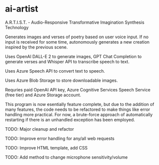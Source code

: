 # ai-artist
A.R.T.I.S.T. - Audio-Responsive Transformative Imagination Synthesis Technology

Generates images and verses of poetry based on user voice input. If no input is
received for some time, autonomously generates a new creation inspired by the
previous scene.

Uses OpenAI DALL-E 2 to generate images, GPT Chat Completion to generate verses
and Whisper API to transcribe speech to text.

Uses Azure Speech API to convert text to speech.

Uses Azure Blob Storage to store downloadable images.

Requries paid OpenAI API key, Azure Cognitive Services Speech Service (free tier)
and Azure Storage account.

This program is now esentially feature complete, but due to the addition of many
features, the code needs to be refactored to make things like error handling more
practical. For now, a brute-force approach of automatically restarting if there is 
an unhandled exception has been employed.

TODO: Major cleanup and refactor

TODO: Improve error handling for any/all web requests

TODO: Improve HTML template, add CSS

TODO: Add method to change microphone sensitivity/volume
